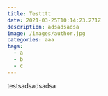 ```yaml
---
title: Testttt
date: 2021-03-25T10:14:23.271Z
description: adsadsadsa
image: /images/author.jpg
categories: aaa
tags:
  - a
  - b
  - c
---
```

testsadsadsadsa